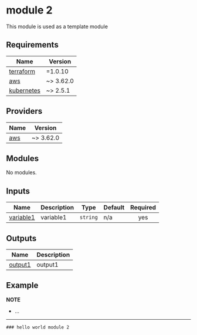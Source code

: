 <!-- BEGIN_TF_DOCS -->
# module 2

This module is used as a template module

## Requirements

| Name | Version |
|------|---------|
| <a name="requirement_terraform"></a> [terraform](#requirement\_terraform) | =1.0.10 |
| <a name="requirement_aws"></a> [aws](#requirement\_aws) | ~> 3.62.0 |
| <a name="requirement_kubernetes"></a> [kubernetes](#requirement\_kubernetes) | ~> 2.5.1 |

## Providers

| Name | Version |
|------|---------|
| <a name="provider_aws"></a> [aws](#provider\_aws) | ~> 3.62.0 |

## Modules

No modules.

## Inputs

| Name | Description | Type | Default | Required |
|------|-------------|------|---------|:--------:|
| <a name="input_variable1"></a> [variable1](#input\_variable1) | variable1 | `string` | n/a | yes |

## Outputs

| Name | Description |
|------|-------------|
| <a name="output_output1"></a> [output1](#output\_output1) | output1 |



Example
---
**NOTE**

* ...

---
```hcl
### hello world module 2
```
<!-- END_TF_DOCS -->